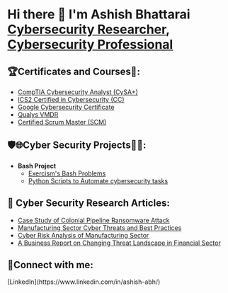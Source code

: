 <h1> Hi there 👋 I'm Ashish Bhattarai <br/><a href="https://github.com/Ashish-Abh">Cybersecurity Researcher</a>, <a href="https://www.linkedin.com/in/ashish-bhattarai-25559014b/">Cybersecurity Professional</a>

<h2>🏆Certificates and Courses📖:</h2>

- [CompTIA Cybersecurity Analyst (CySA+)](https://www.credly.com/badges/f1b3abaf-6367-4933-a53e-f5c22be79a84/public_url)
- [ICS2 Certified in Cybersecurity (CC)](https://www.credly.com/badges/2d43f418-9e1b-4a64-a84b-c88316bd5267/public_url)
- [Google Cybersecurity Certificate](https://www.credly.com/badges/5a42bf1e-83d8-4cd9-9470-ebf63b15dd5c/public_url)
- [Qualys VMDR](https://drive.google.com/file/d/1m-BiDic4TF_LwTiWtg3nn6zaYOoThqkG/view?usp=sharing)
- [Certified Scrum Master (SCM)](https://bcert.me/bc/html/show-badge.html?b=taamdfaf)
 

<h2>🛡️🌐Cyber Security Projects👨‍💻:</h2>

- <b>Bash Project</b>
  - [Exercism's Bash Problems](https://github.com/Ashish-Abh/Exercism_Bash_Problems/tree/main)
  - [Python Scripts to Automate cybersecurity tasks](https://github.com/Ashish-Abh/Python_Scripts)

<h2>📰 Cyber Security Research Articles: </h2>

  - [Case Study of Colonial Pipeline Ransomware Attack](https://github.com/Ashish-Abh)
  - [Manufacturing Sector Cyber Threats and Best Practices](https://medium.com/@bhattarai.abh/manufacturing-sector-cyber-threats-and-best-practices-f0a6b8f0840f)
  - [Cyber Risk Analysis of Manufacturing Sector](https://github.com/Ashish-Abh)
  - [A Business Report on Changing Threat Landscape in Financial Sector ](https://github.com/Ashish-Abh)
    
<h2>🔗Connect with me:</h2>
[LinkedIn](https://www.linkedin.com/in/ashish-abh/)


